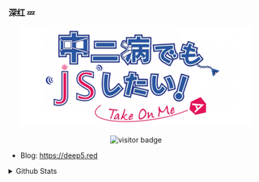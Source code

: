 ### 深红 💤

<p align="center"><img src="https://github.com/deepred5/deepred5/raw/master/header.png" alt="poster" height="200" /></p>
<p align="center"><img src="https://visitor-badge.laobi.icu/badge?page_id=deepred5.deepred5" alt="visitor badge"/></p>

- Blog: https://deep5.red

<details>
  <summary>Github Stats</summary>
  <p align="center"><img src="https://github-readme-stats.vercel.app/api?username=deepred5&show_icons=true&title_color=fff&icon_color=FEDFE1&text_color=FEDFE1&bg_color=DB4D6D" alt="stats" /></p>
</details>
